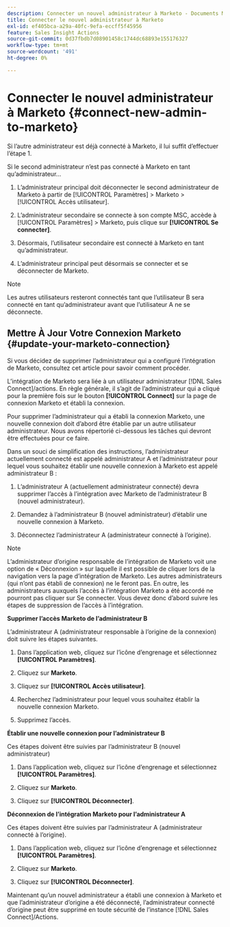 ```yaml
---
description: Connecter un nouvel administrateur à Marketo - Documents Marketo - Documentation du produit
title: Connecter le nouvel administrateur à Marketo
exl-id: ef405bca-a29a-40fc-9efa-eccff5f45956
feature: Sales Insight Actions
source-git-commit: 0d37fbdb7d08901458c1744dc68893e155176327
workflow-type: tm+mt
source-wordcount: '491'
ht-degree: 0%

---
```


# Connecter le nouvel administrateur à Marketo {#connect-new-admin-to-marketo}

Si l’autre administrateur est déjà connecté à Marketo, il lui suffit d’effectuer l’étape 1.

Si le second administrateur n’est pas connecté à Marketo en tant qu’administrateur...

1. L’administrateur principal doit déconnecter le second administrateur de Marketo à partir de [!UICONTROL Paramètres] > Marketo > [!UICONTROL Accès utilisateur].

1. L’administrateur secondaire se connecte à son compte MSC, accède à [!UICONTROL Paramètres] > Marketo, puis clique sur **[!UICONTROL Se connecter]**.

1. Désormais, l’utilisateur secondaire est connecté à Marketo en tant qu’administrateur.

1. L’administrateur principal peut désormais se connecter et se déconnecter de Marketo.

>[!NOTE]
>
>Les autres utilisateurs resteront connectés tant que l’utilisateur B sera connecté en tant qu’administrateur avant que l’utilisateur A ne se déconnecte.

## Mettre À Jour Votre Connexion Marketo {#update-your-marketo-connection}

Si vous décidez de supprimer l’administrateur qui a configuré l’intégration de Marketo, consultez cet article pour savoir comment procéder.

L’intégration de Marketo sera liée à un utilisateur administrateur [!DNL Sales Connect]/actions. En règle générale, il s’agit de l’administrateur qui a cliqué pour la première fois sur le bouton **[!UICONTROL Connect]** sur la page de connexion Marketo et établi la connexion.

Pour supprimer l’administrateur qui a établi la connexion Marketo, une nouvelle connexion doit d’abord être établie par un autre utilisateur administrateur. Nous avons répertorié ci-dessous les tâches qui devront être effectuées pour ce faire.

Dans un souci de simplification des instructions, l’administrateur actuellement connecté est appelé administrateur A et l’administrateur pour lequel vous souhaitez établir une nouvelle connexion à Marketo est appelé administrateur B :

1. L’administrateur A (actuellement administrateur connecté) devra supprimer l’accès à l’intégration avec Marketo de l’administrateur B (nouvel administrateur).

1. Demandez à l’administrateur B (nouvel administrateur) d’établir une nouvelle connexion à Marketo.

1. Déconnectez l’administrateur A (administrateur connecté à l’origine).

>[!NOTE]
>
>L’administrateur d’origine responsable de l’intégration de Marketo voit une option de « Déconnexion » sur laquelle il est possible de cliquer lors de la navigation vers la page d’intégration de Marketo. Les autres administrateurs (qui n’ont pas établi de connexion) ne le feront pas. En outre, les administrateurs auxquels l’accès à l’intégration Marketo a été accordé ne pourront pas cliquer sur Se connecter. Vous devez donc d’abord suivre les étapes de suppression de l’accès à l’intégration.

**Supprimer l’accès Marketo de l’administrateur B**

L’administrateur A (administrateur responsable à l’origine de la connexion) doit suivre les étapes suivantes.

1. Dans l’application web, cliquez sur l’icône d’engrenage et sélectionnez **[!UICONTROL Paramètres]**.

1. Cliquez sur **Marketo**.

1. Cliquez sur **[!UICONTROL Accès utilisateur]**.

1. Recherchez l’administrateur pour lequel vous souhaitez établir la nouvelle connexion Marketo.

1. Supprimez l’accès.

**Établir une nouvelle connexion pour l’administrateur B**

Ces étapes doivent être suivies par l’administrateur B (nouvel administrateur)

1. Dans l’application web, cliquez sur l’icône d’engrenage et sélectionnez **[!UICONTROL Paramètres]**.

1. Cliquez sur **Marketo**.

1. Cliquez sur **[!UICONTROL Déconnecter]**.

**Déconnexion de l’intégration Marketo pour l’administrateur A**

Ces étapes doivent être suivies par l’administrateur A (administrateur connecté à l’origine).

1. Dans l’application web, cliquez sur l’icône d’engrenage et sélectionnez **[!UICONTROL Paramètres]**.

1. Cliquez sur **Marketo**.

1. Cliquez sur **[!UICONTROL Déconnecter]**.

Maintenant qu’un nouvel administrateur a établi une connexion à Marketo et que l’administrateur d’origine a été déconnecté, l’administrateur connecté d’origine peut être supprimé en toute sécurité de l’instance [!DNL Sales Connect]/Actions.
